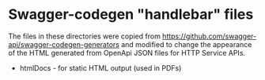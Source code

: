 # Swagger-codegen "handlebar" files

The files in these directories were copied from
https://github.com/swagger-api/swagger-codegen-generators
and modified to change the appearance of the HTML generated from OpenApi JSON files
for HTTP Service APIs.

* htmlDocs - for static HTML output (used in PDFs)

